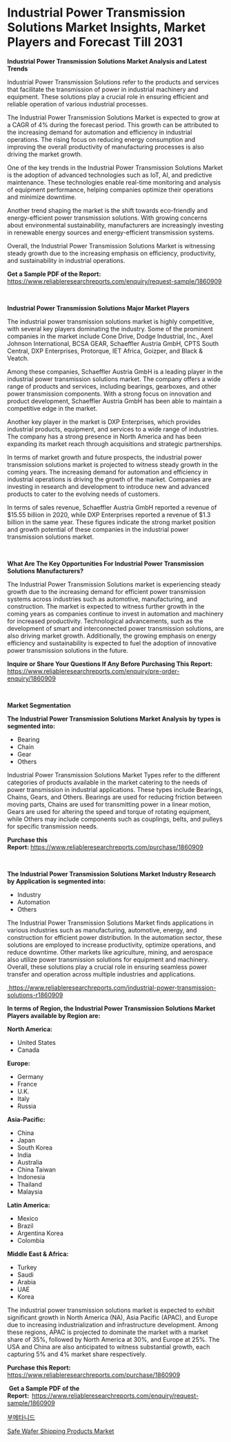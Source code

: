 <p><h1>Industrial Power Transmission Solutions Market Insights, Market Players and Forecast Till 2031</h1></p><p><strong>Industrial Power Transmission Solutions Market Analysis and Latest Trends</strong></p>
<p><p>Industrial Power Transmission Solutions refer to the products and services that facilitate the transmission of power in industrial machinery and equipment. These solutions play a crucial role in ensuring efficient and reliable operation of various industrial processes.</p><p>The Industrial Power Transmission Solutions Market is expected to grow at a CAGR of 4% during the forecast period. This growth can be attributed to the increasing demand for automation and efficiency in industrial operations. The rising focus on reducing energy consumption and improving the overall productivity of manufacturing processes is also driving the market growth.</p><p>One of the key trends in the Industrial Power Transmission Solutions Market is the adoption of advanced technologies such as IoT, AI, and predictive maintenance. These technologies enable real-time monitoring and analysis of equipment performance, helping companies optimize their operations and minimize downtime.</p><p>Another trend shaping the market is the shift towards eco-friendly and energy-efficient power transmission solutions. With growing concerns about environmental sustainability, manufacturers are increasingly investing in renewable energy sources and energy-efficient transmission systems.</p><p>Overall, the Industrial Power Transmission Solutions Market is witnessing steady growth due to the increasing emphasis on efficiency, productivity, and sustainability in industrial operations.</p></p>
<p><strong>Get a Sample PDF of the Report:&nbsp;</strong> <a href="https://www.reliableresearchreports.com/enquiry/request-sample/1860909">https://www.reliableresearchreports.com/enquiry/request-sample/1860909</a></p>
<p>&nbsp;</p>
<p><strong>Industrial Power Transmission Solutions Major Market Players</strong></p>
<p><p>The industrial power transmission solutions market is highly competitive, with several key players dominating the industry. Some of the prominent companies in the market include Cone Drive, Dodge Industrial, Inc., Axel Johnson International, BCSA GEAR, Schaeffler Austria GmbH, CPTS South Central, DXP Enterprises, Protorque, IET Africa, Goizper, and Black & Veatch.</p><p>Among these companies, Schaeffler Austria GmbH is a leading player in the industrial power transmission solutions market. The company offers a wide range of products and services, including bearings, gearboxes, and other power transmission components. With a strong focus on innovation and product development, Schaeffler Austria GmbH has been able to maintain a competitive edge in the market.</p><p>Another key player in the market is DXP Enterprises, which provides industrial products, equipment, and services to a wide range of industries. The company has a strong presence in North America and has been expanding its market reach through acquisitions and strategic partnerships.</p><p>In terms of market growth and future prospects, the industrial power transmission solutions market is projected to witness steady growth in the coming years. The increasing demand for automation and efficiency in industrial operations is driving the growth of the market. Companies are investing in research and development to introduce new and advanced products to cater to the evolving needs of customers.</p><p>In terms of sales revenue, Schaeffler Austria GmbH reported a revenue of $15.55 billion in 2020, while DXP Enterprises reported a revenue of $1.3 billion in the same year. These figures indicate the strong market position and growth potential of these companies in the industrial power transmission solutions market.</p></p>
<p>&nbsp;</p>
<p><strong>What Are The Key Opportunities For Industrial Power Transmission Solutions Manufacturers?</strong></p>
<p><p>The Industrial Power Transmission Solutions market is experiencing steady growth due to the increasing demand for efficient power transmission systems across industries such as automotive, manufacturing, and construction. The market is expected to witness further growth in the coming years as companies continue to invest in automation and machinery for increased productivity. Technological advancements, such as the development of smart and interconnected power transmission solutions, are also driving market growth. Additionally, the growing emphasis on energy efficiency and sustainability is expected to fuel the adoption of innovative power transmission solutions in the future.</p></p>
<p><strong>Inquire or Share Your Questions If Any Before Purchasing This Report:</strong> <a href="https://www.reliableresearchreports.com/enquiry/pre-order-enquiry/1860909">https://www.reliableresearchreports.com/enquiry/pre-order-enquiry/1860909</a></p>
<p>&nbsp;</p>
<p><strong>Market Segmentation</strong></p>
<p><strong>The Industrial Power Transmission Solutions Market Analysis by types is segmented into:</strong></p>
<p><ul><li>Bearing</li><li>Chain</li><li>Gear</li><li>Others</li></ul></p>
<p><p>Industrial Power Transmission Solutions Market Types refer to the different categories of products available in the market catering to the needs of power transmission in industrial applications. These types include Bearings, Chains, Gears, and Others. Bearings are used for reducing friction between moving parts, Chains are used for transmitting power in a linear motion, Gears are used for altering the speed and torque of rotating equipment, while Others may include components such as couplings, belts, and pulleys for specific transmission needs.</p></p>
<p><strong>Purchase this Report:&nbsp;</strong><a href="https://www.reliableresearchreports.com/purchase/1860909">https://www.reliableresearchreports.com/purchase/1860909</a></p>
<p>&nbsp;</p>
<p><strong>The Industrial Power Transmission Solutions Market Industry Research by Application is segmented into:</strong></p>
<p><ul><li>Industry</li><li>Automation</li><li>Others</li></ul></p>
<p><p>The Industrial Power Transmission Solutions Market finds applications in various industries such as manufacturing, automotive, energy, and construction for efficient power distribution. In the automation sector, these solutions are employed to increase productivity, optimize operations, and reduce downtime. Other markets like agriculture, mining, and aerospace also utilize power transmission solutions for equipment and machinery. Overall, these solutions play a crucial role in ensuring seamless power transfer and operation across multiple industries and applications.</p></p>
<p><a href="https://www.reliableresearchreports.com/industrial-power-transmission-solutions-r1860909">&nbsp;https://www.reliableresearchreports.com/industrial-power-transmission-solutions-r1860909</a></p>
<p><strong>In terms of Region, the Industrial Power Transmission Solutions Market Players available by Region are:</strong></p>
<p>
    <p> <strong> North America: </strong>
        <ul>
            <li>United States</li>
            <li>Canada</li>
        </ul>
        </p> 
    <p> <strong> Europe: </strong>
        <ul>
            <li>Germany</li>
            <li>France</li>
            <li>U.K.</li>
            <li>Italy</li>
            <li>Russia</li>
        </ul>
        </p> 
    <p> <strong> Asia-Pacific: </strong>
        <ul>
            <li>China</li>
            <li>Japan</li>
            <li>South Korea</li>
            <li>India</li>
            <li>Australia</li>
            <li>China Taiwan</li>
            <li>Indonesia</li>
            <li>Thailand</li>
            <li>Malaysia</li>
        </ul>
        </p> 
    <p> <strong> Latin America: </strong>
        <ul>
            <li>Mexico</li>
            <li>Brazil</li>
            <li>Argentina Korea</li>
            <li>Colombia</li>
        </ul>
        </p> 
    <p> <strong> Middle East & Africa: </strong>
        <ul>
            <li>Turkey</li>
            <li>Saudi</li>
            <li>Arabia</li>
            <li>UAE</li>
            <li>Korea</li>
        </ul>
    </p>
    </p>
<p><p>The industrial power transmission solutions market is expected to exhibit significant growth in North America (NA), Asia Pacific (APAC), and Europe due to increasing industrialization and infrastructure development. Among these regions, APAC is projected to dominate the market with a market share of 35%, followed by North America at 30%, and Europe at 25%. The USA and China are also anticipated to witness substantial growth, each capturing 5% and 4% market share respectively.</p></p>
<p><strong>Purchase this Report: </strong><a href="https://www.reliableresearchreports.com/purchase/1860909">https://www.reliableresearchreports.com/purchase/1860909</a></p>
<p>&nbsp;<strong>Get a Sample PDF of the Report:&nbsp;&nbsp;</strong><a href="https://www.reliableresearchreports.com/enquiry/request-sample/1860909">https://www.reliableresearchreports.com/enquiry/request-sample/1860909</a></p>
<p><strong></strong></p>
<p><p><a href="https://github.com/oajzkywllm460/Market-Research-Report-List-1/blob/main/634490239688.md">부메타니드</a></p><p><a href="https://github.com/Sinjinluong3e0awx2m195k76/Market-Research-Report-List-2/blob/main/safe-wafer-shipping-products-market.md">Safe Wafer Shipping Products Market</a></p></p>